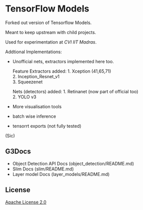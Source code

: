 # TensorFlow Models

Forked out version of Tensorflow Models. 

Meant to keep upstream with child projects.

Used for experimentation at _CVI IIT Madras_.

Addtional Implementations:

* Unofficial nets, extractors implemented here too. 

    Feature Extractors added:
        1. Xception (41,65,71)  
        2. Inception_Resnet_v1  
        3. Squeezenet  

    Nets (detectors) added:
        1. Retinanet (now part of official too)  
        2. YOLO v3  

* More visualisation tools 
* batch wise inference
* tensorrt exports (not fully tested)

(Sic)

## G3Docs

* Object Detection  API Docs (object_detection/README.md)
* Slim Docs (slim/README.md)
* Layer model Docs (layer_models/README.md)

## License

[Apache License 2.0](LICENSE)
